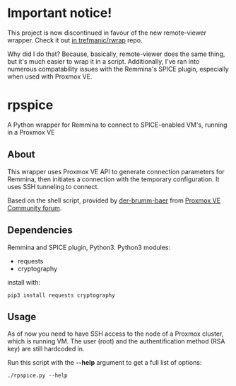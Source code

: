 # Important notice!
This project is now discontinued in favour of the new remote-viewer wrapper. Check it out [in trefmanic/rwrap](https://github.com/trefmanic/rwrap) repo.

Why did I do that? Because, basically, remote-viewer does the same thing, but it's much easier to wrap it in a script. Additionally, I've ran into numerous
compatability issues with the Remmina's SPICE plugin, especially when used with Proxmox VE.

# rpspice
A Python wrapper for Remmina to connect to SPICE-enabled VM's, running in a Proxmox VE

## About
This wrapper uses Proxmox VE API to generate connection parameters for Remmina, then initiates a connection with the temporary configuration.
It uses SSH tunneling to connect.

Based on the shell script, provided by [der-brumm-baer](https://forum.proxmox.com/members/der-brumm-baer.60239/) from [Proxmox VE Community forum](https://forum.proxmox.com/threads/remote-spice-access-without-using-web-manager.16561/page-3).

## Dependencies
Remmina and SPICE plugin, Python3.
Python3 modules:
* requests
* cryptography

install with:

    pip3 install requests cryptography

## Usage

As of now you need to have SSH access to the node of a Proxmox cluster, which is running VM. The user (root) and the authentification method (RSA key) are still hardcoded in.

Run this script with the **--help** argument to get a full list of options:

    ./rpspice.py --help

[//]: # (Version 0.1 released!)

